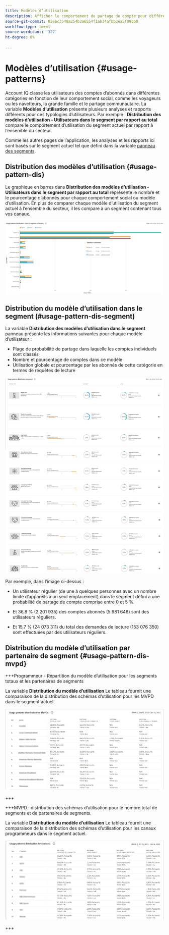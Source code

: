 ```yaml
---
title: Modèles d’utilisation
description: Afficher le comportement de partage de compte pour différentes typologies d’utilisateurs.
source-git-commit: 02ebc3548a254b2a6554f1ab34afbb3ea5f09bb8
workflow-type: tm+mt
source-wordcount: '327'
ht-degree: 0%

---
```


# Modèles d’utilisation {#usage-patterns}

Account IQ classe les utilisateurs des comptes d’abonnés dans différentes catégories en fonction de leur comportement social, comme les voyageurs ou les navetteurs, la grande famille et le partage communautaire. La variable **Modèles d’utilisation** présente plusieurs analyses et rapports différents pour ces typologies d’utilisateurs. Par exemple : **Distribution des modèles d’utilisation - Utilisateurs dans le segment par rapport au total** compare le comportement d’utilisation du segment actuel par rapport à l’ensemble du secteur.

Comme les autres pages de l’application, les analyses et les rapports ici sont basés sur le segment actuel tel que défini dans la variable [panneau des segments](/help/AccountIQ/segments-timeframe.md).

## Distribution des modèles d’utilisation {#usage-pattern-dis}

Le graphique en barres dans **Distribution des modèles d’utilisation - Utilisateurs dans le segment par rapport au total** représente le nombre et le pourcentage d’abonnés pour chaque comportement social ou modèle d’utilisation. En plus de comparer chaque modèle d’utilisation du segment actuel à l’ensemble du secteur, il les compare à un segment contenant tous vos canaux.

![](assets/segment-users-industry.png)

## Distribution du modèle d’utilisation dans le segment (#usage-pattern-dis-segment)

La variable **Distribution des modèles d’utilisation dans le segment** panneau présente les informations suivantes pour chaque modèle d’utilisateur :

* Plage de probabilité de partage dans laquelle les comptes individuels sont classés
* Nombre et pourcentage de comptes dans ce modèle
* Utilisation globale et pourcentage par les abonnés de cette catégorie en termes de requêtes de lecture

![](assets/usage-pattern-segmentwise.png)

Par exemple, dans l’image ci-dessus :

* Un utilisateur régulier (de une à quelques personnes avec un nombre limité d’appareils à un seul emplacement) dans le segment défini a une probabilité de partage de compte comprise entre 0 et 5 %.

* Et 36,8 % (2 201 935) des comptes abonnés (5 981 648) sont des utilisateurs réguliers.

* Et 15,7 % (24 073 311) du total des demandes de lecture (153 076 350) sont effectuées par des utilisateurs réguliers.

## Distribution du modèle d’utilisation par partenaire de segment {#usage-pattern-dis-mvpd}

+++Programmeur - Répartition du modèle d’utilisation pour les segments totaux et les partenaires de segments

La variable **Distribution du modèle d’utilisation** Le tableau fournit une comparaison de la distribution des schémas d’utilisation pour les MVPD dans le segment actuel.

![](assets/usage-patterns-mvpdwise.png)

+++

+++MVPD : distribution des schémas d’utilisation pour le nombre total de segments et de partenaires de segments.

La variable **Distribution du modèle d’utilisation** Le tableau fournit une comparaison de la distribution des schémas d’utilisation pour les canaux programmeurs dans le segment actuel.

![](assets/usage-patterns-programmerwise.png)

+++

